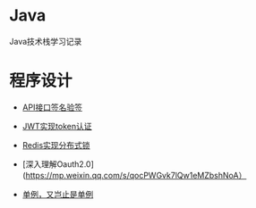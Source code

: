 # Java
Java技术栈学习记录


# 程序设计

+ [API接口签名验签](https://mp.weixin.qq.com/s/K1P9s0nW6gRdJqiDPxHfAg)

+ [JWT实现token认证](https://mp.weixin.qq.com/s/k78JmxGGdnr5T--SCEfNCA)

+ [Redis实现分布式锁](https://mp.weixin.qq.com/s/yBR9nw2NR8q0-5wSOnzi7Q)

+ [深入理解Oauth2.0](https://mp.weixin.qq.com/s/qocPWGvk7lQw1eMZbshNoA）

+ [单例，又岂止是单例](https://mp.weixin.qq.com/s/or-DSZlviZiG_n0v4ATI-g)
 
